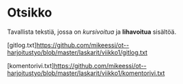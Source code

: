 # Otsikko

Tavallista tekstiä, jossa on *kursivoitua* ja **lihavoitua** sisältöä.

[gitlog.txt]https://github.com/mikeessi/ot--harjoitustyo/blob/master/laskarit/viikko1/gitlog.txt

[komentorivi.txt]https://github.com/mikeessi/ot--harjoitustyo/blob/master/laskarit/viikko1/komentorivi.txt

